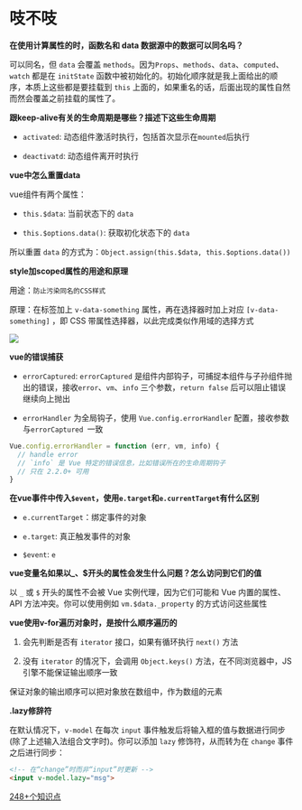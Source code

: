 # 吱不吱

**在使用计算属性的时，函数名和 data 数据源中的数据可以同名吗？**

可以同名，但 `data` 会覆盖 `methods`。因为`Props`、`methods`、`data`、`computed`、`watch` 都是在 `initState` 函数中被初始化的。初始化顺序就是我上面给出的顺序，本质上这些都是要挂载到 `this` 上面的，如果重名的话，后面出现的属性自然而然会覆盖之前挂载的属性了。

**跟keep-alive有关的生命周期是哪些？描述下这些生命周期**

- `activated`: 动态组件激活时执行，包括首次显示在`mounted`后执行

- `deactivatd`: 动态组件离开时执行

**vue中怎么重置data**

vue组件有两个属性：

- `this.$data`: 当前状态下的 `data`

- `this.$options.data()`: 获取初化状态下的 `data`

所以重置 `data` 的方式为：`Object.assign(this.$data, this.$options.data())`

**style加scoped属性的用途和原理**

用途：`防止污染同名的CSS样式`

原理：在标签加上 `v-data-something` 属性，再在选择器时加上对应 `[v-data-something]` ，即 CSS 带属性选择器，以此完成类似作用域的选择方式

![](https://pic2.zhimg.com/80/v2-75d8c9a12c8b3049677f09fdf72a14dd_1440w.png)

**vue的错误捕获**

- `errorCaptured`: `errorCaptured` 是组件内部钩子，可捕捉本组件与子孙组件抛出的错误，接收`error`、`vm`、`info` 三个参数，`return false` 后可以阻止错误继续向上抛出

- `errorHandler` 为全局钩子，使用 `Vue.config.errorHandler` 配置，接收参数与`errorCaptured `一致

```js
Vue.config.errorHandler = function (err, vm, info) {
  // handle error
  // `info` 是 Vue 特定的错误信息，比如错误所在的生命周期钩子
  // 只在 2.2.0+ 可用
}
```

**在vue事件中传入`$event`，使用`e.target`和`e.currentTarget`有什么区别**

- `e.currentTarget`：绑定事件的对象

- `e.target`: 真正触发事件的对象

- `$event`: `e`

**vue变量名如果以_、$开头的属性会发生什么问题？怎么访问到它们的值**

以 `_` 或 `$` 开头的属性不会被 Vue 实例代理，因为它们可能和 Vue 内置的属性、API 方法冲突。你可以使用例如 `vm.$data._property` 的方式访问这些属性

**vue使用v-for遍历对象时，是按什么顺序遍历的**

1. 会先判断是否有 `iterator` 接口，如果有循环执行 `next()` 方法

2. 没有 `iterator` 的情况下，会调用 `Object.keys()` 方法，在不同浏览器中，JS引擎不能保证输出顺序一致

保证对象的输出顺序可以把对象放在数组中，作为数组的元素

**.lazy修辞符**

在默认情况下，`v-model` 在每次 `input` 事件触发后将输入框的值与数据进行同步 (除了上述输入法组合文字时)。你可以添加 `lazy` 修饰符，从而转为在 `change` 事件之后进行同步：

```html
<!-- 在“change”时而非“input”时更新 -->
<input v-model.lazy="msg">
```

[248+个知识点](https://zhuanlan.zhihu.com/p/71229672)